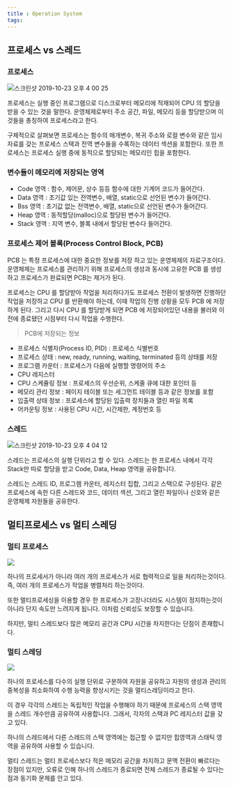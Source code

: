 ```yaml
---
title : Operation System
tags:
---  
```


## 프로세스 vs 스레드

### 프로세스

![스크린샷 2019-10-23 오후 4 00 25](https://user-images.githubusercontent.com/44635266/67366333-414a1700-f5ae-11e9-855c-6ebc40c3740c.png)


프로세스는 실행 중인 프로그램으로 디스크로부터 메모리에 적재되어 CPU 의 할당을 받을 수 있는 것을 말한다. 운영체제로부터 주소 공간, 파일, 메모리 등을 할당받으며 이것들을 총칭하여 프로세스라고 한다.

구체적으로 살펴보면 프로세스는 함수의 매개변수, 복귀 주소와 로컬 변수와 같은 임시 자료를 갖는 프로세스 스택과 전역 변수들을 수록하는 데이터 섹션을 포함한다. 또한 프로세스는 프로세스 실행 중에 동적으로 할당되는 메모리인 힙을 포함한다.

### 변수들이 메모리에 저장되는 영역

* Code 영역 : 함수, 제어문, 상수 등등 함수에 대한 기계어 코드가 들어간다.
* Data 영역 : 초기값 있는 전역변수, 배열, static으로 선언된 변수가 들어간다.
* Bss 영역 : 초기값 없는 전역변수, 배열, static으로 선언된 변수가 들어간다.
* Heap 영역 : 동적할당(malloc)으로 할당된 변수가 들어간다.
* Stack 영역 : 지역 변수, 블록 내에서 할당된 변수다 들어간다.

### 프로세스 제어 블록(Process Control Block, PCB)

PCB 는 특정 프로세스에 대한 중요한 정보를 저장 하고 있는 운영체제의 자료구조이다. 운영체제는 프로세스를 관리하기 위해 프로세스의 생성과 동시에 고유한 PCB 를 생성 하고 프로세스가 완료되면 PCB는 제거가 된다.

프로세스는 CPU 를 할당받아 작업을 처리하다가도 프로세스 전환이 발생하면 진행하던 작업을 저장하고 CPU 를 반환해야 하는데, 이때 작업의 진행 상황을 모두 PCB 에 저장하게 된다. 그리고 다시 CPU 를 할당받게 되면 PCB 에 저장되어있던 내용을 불러와 이전에 종료됐던 시점부터 다시 작업을 수행한다.

> PCB에 저장되는 정보

* 프로세스 식별자(Process ID, PID) : 프로세스 식별번호
* 프로세스 상태 : new, ready, running, waiting, terminated 등의 상태를 저장
* 프로그램 카운터 : 프로세스가 다음에 실행할 명령어의 주소
* CPU 레지스터
* CPU 스케쥴링 정보 : 프로세스의 우선순위, 스케줄 큐에 대한 포인터 등
* 메모리 관리 정보 : 페이지 테이블 또는 세그먼트 테이블 등과 같은 정보를 포함
* 입출력 상태 정보 : 프로세스에 할당된 입출력 장치들과 열린 파일 목록
* 어카운팅 정보 : 사용된 CPU 시간, 시간제한, 계정번호 등

### 스레드

![스크린샷 2019-10-23 오후 4 04 12](https://user-images.githubusercontent.com/44635266/67366618-c8978a80-f5ae-11e9-8bfe-3545c084f36c.png)

스레드는 프로세스의 실행 단위라고 할 수 있다. 스레드는 한 프로세스 내에서 각각 Stack만 따로 할당을 받고 Code, Data, Heap 영역을 공유합니다.

스레드는 스레드 ID, 프로그램 카운터, 레지스터 집합, 그리고 스택으로 구성된다. 같은 프로세스에 속한 다른 스레드와 코드, 데이터 섹션, 그리고 열린 파일이나 신호와 같은 운영체제 자원들을 공유한다.


## 멀티프로세스 vs 멀티 스레딩

### 멀티 프로세스

![](https://user-images.githubusercontent.com/44635266/67367760-1a411480-f5b1-11e9-917d-f06d76e25344.png)

하나의 프로세서가 아니라 여러 개의 프로세스가 서로 협력적으로 일을 처리하는것이다. 즉, 여러 개의 프로세스가 작업을 병렬처리 하는것이다.

또한 멀티프로세싱을 이용할 경우 한 프로세스가 고장나더라도 시스템이 정지하는것이 아니라 단지 속도만 느려지게 됩니다. 이처럼 신뢰성도 보장할 수 있습니다.

하지만, 멀티 스레드보다 많은 메모리 공간과 CPU 시간을 차지한다는 단점이 존재합니다.

### 멀티 스레딩

![](https://user-images.githubusercontent.com/44635266/67368282-05b14c00-f5b2-11e9-9cc2-245551555d57.png)

하나의 프로세스를 다수의 실행 단위로 구분하여 자원을 공유하고 자원의 생성과 관리의 중복성을 최소화하여 수행 능력을 향상시키는 것을 멀티스레딩이라고 한다.

이 경우 각각의 스레드는 독립적인 작업을 수행해야 하기 때문에 프로세스의 스택 영역을 스레드 개수만큼 공유하여 사용합니다. 그래서, 각자의 스택과 PC 레지스터 값을 갖고 있다.

하나의 스레드에서 다른 스레드의 스택 영역에는 접근할 수 없지만 힙영역과 스태틱 영역을 공유하여 사용할 수 있습니다.

멀티 스레드는 멀티 프로세스보다 적은 메모리 공간을 차지하고 문맥 전환이 빠르다는 장점이 있지만, 오류로 인해 하나의 스레드가 종료되면 전체 스레드가 종료될 수 있다는 점과 동기화 문제를 안고 있다.



